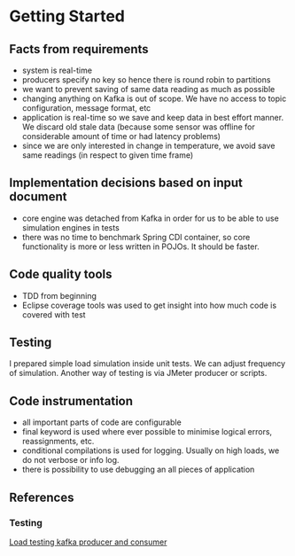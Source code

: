 # Getting Started

## Facts from requirements

- system is real-time
- producers specify no key so hence there is round robin to partitions
- we want to prevent saving of same data reading as much as possible
- changing anything on Kafka is out of scope. We have no access to topic configuration, message format, etc
- application is real-time so we save and keep data in best effort manner. We discard old stale data (because some sensor was offline for considerable amount of time or had latency problems)
- since we are only interested in change in temperature, we avoid save same readings (in respect to given time frame)

## Implementation decisions based on input document

- core engine was detached from Kafka in order for us to be able to use simulation engines in tests
- there was no time to benchmark Spring CDI container, so core functionality is more or less written in POJOs. It should be faster. 

## Code quality tools

- TDD from beginning
- Eclipse coverage tools was used to get insight into how much code is covered with test

## Testing

I prepared simple load simulation inside unit tests. We can adjust frequency of simulation. Another way of testing is via JMeter producer or scripts.


## Code instrumentation

- all important parts of code are configurable
- final keyword is used where ever possible to minimise logical errors, reassignments, etc.
- conditional compilations is used for logging. Usually on high loads, we do not verbose or info log.
- there is possibility to use debugging an all pieces of application


## References

### Testing

[Load testing kafka producer and consumer](https://www.blazemeter.com/blog/kafka-testing)
